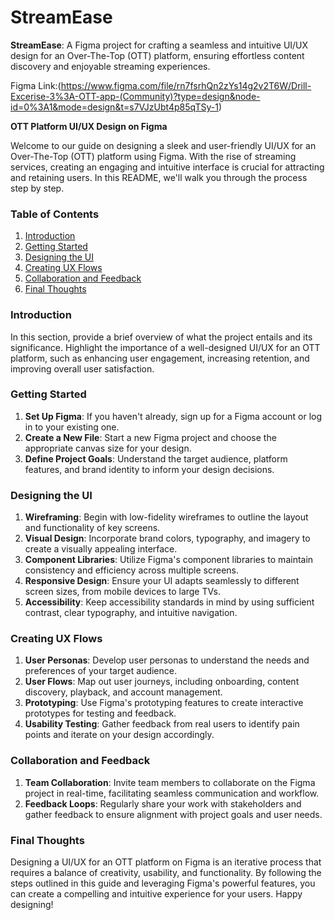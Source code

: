 # StreamEase
**StreamEase**: A Figma project for crafting a seamless and intuitive UI/UX design for an Over-The-Top (OTT) platform, ensuring effortless content discovery and enjoyable streaming experiences.

Figma Link:(https://www.figma.com/file/rn7fsrhQn2zYs14g2v2T6W/Drill-Excerise-3%3A-OTT-app-(Community)?type=design&node-id=0%3A1&mode=design&t=s7VJzUbt4p85qTSy-1)

**OTT Platform UI/UX Design on Figma**

Welcome to our guide on designing a sleek and user-friendly UI/UX for an Over-The-Top (OTT) platform using Figma. With the rise of streaming services, creating an engaging and intuitive interface is crucial for attracting and retaining users. In this README, we'll walk you through the process step by step.

### Table of Contents
1. [Introduction](#introduction)
2. [Getting Started](#getting-started)
3. [Designing the UI](#designing-the-ui)
4. [Creating UX Flows](#creating-ux-flows)
5. [Collaboration and Feedback](#collaboration-and-feedback)
6. [Final Thoughts](#final-thoughts)

### Introduction
In this section, provide a brief overview of what the project entails and its significance. Highlight the importance of a well-designed UI/UX for an OTT platform, such as enhancing user engagement, increasing retention, and improving overall user satisfaction.

### Getting Started
1. **Set Up Figma**: If you haven't already, sign up for a Figma account or log in to your existing one.
2. **Create a New File**: Start a new Figma project and choose the appropriate canvas size for your design.
3. **Define Project Goals**: Understand the target audience, platform features, and brand identity to inform your design decisions.

### Designing the UI
1. **Wireframing**: Begin with low-fidelity wireframes to outline the layout and functionality of key screens.
2. **Visual Design**: Incorporate brand colors, typography, and imagery to create a visually appealing interface.
3. **Component Libraries**: Utilize Figma's component libraries to maintain consistency and efficiency across multiple screens.
4. **Responsive Design**: Ensure your UI adapts seamlessly to different screen sizes, from mobile devices to large TVs.
5. **Accessibility**: Keep accessibility standards in mind by using sufficient contrast, clear typography, and intuitive navigation.

### Creating UX Flows
1. **User Personas**: Develop user personas to understand the needs and preferences of your target audience.
2. **User Flows**: Map out user journeys, including onboarding, content discovery, playback, and account management.
3. **Prototyping**: Use Figma's prototyping features to create interactive prototypes for testing and feedback.
4. **Usability Testing**: Gather feedback from real users to identify pain points and iterate on your design accordingly.

### Collaboration and Feedback
1. **Team Collaboration**: Invite team members to collaborate on the Figma project in real-time, facilitating seamless communication and workflow.
2. **Feedback Loops**: Regularly share your work with stakeholders and gather feedback to ensure alignment with project goals and user needs.

### Final Thoughts
Designing a UI/UX for an OTT platform on Figma is an iterative process that requires a balance of creativity, usability, and functionality. By following the steps outlined in this guide and leveraging Figma's powerful features, you can create a compelling and intuitive experience for your users. Happy designing!

